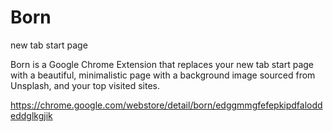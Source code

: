 # Born
new tab start page

Born is a Google Chrome Extension that replaces your new tab start page with a beautiful, minimalistic page with a background image sourced from Unsplash, and your top visited sites.

https://chrome.google.com/webstore/detail/born/edggmmgfefepkipdfaloddeddglkgjik
